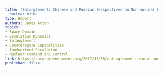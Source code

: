 ```yaml
---
title: 'Entanglement: Chinese and Russian Perspectives on Non-nuclear Weapons and
  Nuclear Risks'
type: Report
authors: James Acton
topics:
- Space Domain
- Escalation Dynamics
- Entanglement
- Counterspace Capabilities
- Inadvertent Escalation
- Nuclear Command and Control
link: https://carnegieendowment.org/2017/11/08/entanglement-chinese-and-russian-perspectives-on-non-nuclear-weapons-and-nuclear-risks-pub-73162
published: false

---
```

